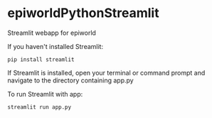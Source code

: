 # epiworldPythonStreamlit
Streamlit webapp for epiworld


If you haven't installed Streamlit:

	pip install streamlit


If Streamlit is installed, open your terminal or command prompt and navigate to the directory containing app.py

To run Streamlit with app:

	streamlit run app.py
